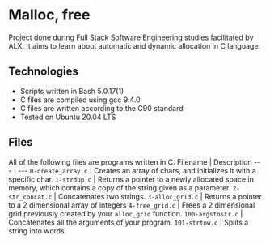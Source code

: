 # Malloc, free

Project done during Full Stack Software Engineering studies facilitated by ALX.  It aims to learn about automatic and dynamic allocation in C language.

## Technologies

* Scripts written in Bash 5.0.17(1)
* C files are compiled using gcc 9.4.0
* C files are written according to the C90 standard
* Tested on Ubuntu 20.04 LTS

## Files

All of the following files are programs written in C:
Filename | Description
--- | ---
`0-create_array.c` | Creates an array of chars, and initializes it with a specific char.
`1-strdup.c` | Returns a pointer to a newly allocated space in memory, which contains a copy of the string given as a parameter.
`2-str_concat.c` | Concatenates two strings.
`3-alloc_grid.c` | Returns a pointer to a 2 dimensional array of integers
`4-free_grid.c` | Frees a 2 dimensional grid previously created by your `alloc_grid` function.
`100-argstostr.c` | Concatenates all the arguments of your program.
`101-strtow.c` | Splits a string into words. 

